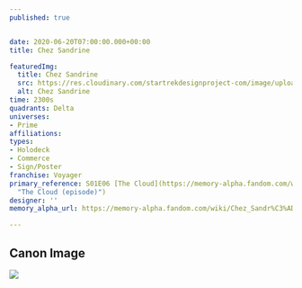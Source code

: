 ```yaml
---
published: true


date: 2020-06-20T07:00:00.000+00:00
title: Chez Sandrine

featuredImg:
  title: Chez Sandrine
  src: https://res.cloudinary.com/startrekdesignproject-com/image/upload/v1592613070/ChezSandrine.png
  alt: Chez Sandrine
time: 2300s
quadrants: Delta
universes:
- Prime
affiliations:
types:
- Holodeck
- Commerce
- Sign/Poster
franchise: Voyager
primary_reference: S01E06 [The Cloud](https://memory-alpha.fandom.com/wiki/The_Cloud_(episode)
  "The Cloud (episode)")
designer: ''
memory_alpha_url: https://memory-alpha.fandom.com/wiki/Chez_Sandr%C3%ADne

---
```

## Canon Image

![](https://res.cloudinary.com/startrekdesignproject-com/image/upload/v1592613073/Chez_Sandrine_sign_The_cloud.jpg)